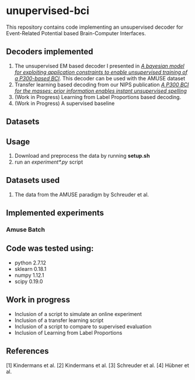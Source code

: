 # unupervised-bci
This repository contains code implementing an unsupervised decoder for Event-Related Potential based Brain-Computer Interfaces. 

## Decoders implemented
 1. The unsupervised EM based decoder I presented in [_A bayesian model for exploiting application constraints to enable unsupervised training of a P300-based BCI_](http://journals.plos.org/plosone/article?id=10.1371/journal.pone.0033758).
 This decoder can be used with the AMUSE dataset
 2. Transfer learning based decoding from our NIPS publication [_A P300 BCI for the masses: prior information enables instant unsupervised spelling_](http://papers.nips.cc/paper/4775-a-p300-bci-for-the-masses-prior-information-enables-instant-unsupervised-spelling.pdf) 
 3. (Work in Progress) Learning from Label Proportions based decoding.
 4. (Work in Progress) A supervised baseline
 
## Datasets
## Usage
 1. Download and preprocess the data by running __setup.sh__
 2. run an _experiment*.py_ script

## Datasets used
 1. The data from the AMUSE paradigm by Schreuder et al.
 
## Implemented experiments
### Amuse Batch

## Code was tested using:
 * python 2.7.12
 * sklearn 0.18.1
 * numpy 1.12.1
 * scipy 0.19.0
 
## Work in progress
 * Inclusion of a script to simulate an online experiment
 * Inclusion of a transfer learning script
 * Inclusion of a script to compare to supervised evaluation
 * Inclusion of Learning from Label Proportions
 
## References
[1] Kindermans et al.
[2] Kindermans et al.
[3] Schreuder et al.
[4] Hübner et al.
